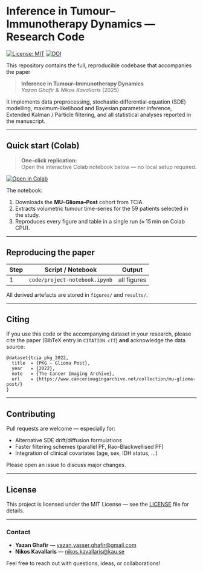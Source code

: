 # Inference in Tumour–Immunotherapy Dynamics — Research Code

[![License: MIT](https://img.shields.io/badge/License-MIT-green.svg)](LICENSE)
[![DOI](https://zenodo.org/badge/DOI/10.5281/zenodo.XXXXXXX.svg)](https://doi.org/10.5281/zenodo.XXXXXXX)

This repository contains the full, reproducible codebase that accompanies the
paper

> **Inference in Tumour–Immunotherapy Dynamics**  
> *Yazan Ghafir & Nikos Kavallaris* (2025)

It implements data preprocessing, stochastic‐differential‐equation (SDE)
modelling, maximum‐likelihood and Bayesian parameter inference, Extended
Kalman / Particle filtering, and all statistical analyses reported in the
manuscript.

---

## Quick start (Colab)

> **One-click replication:**  
> Open the interactive Colab notebook below — no local setup required.

[![Open in Colab](https://colab.research.google.com/assets/colab-badge.svg)](https://drive.google.com/file/d/1A0m5bNgqdj6tUyX3XLM_R93lVuTB0xK9/view?usp=sharing)

The notebook:

1.  Downloads the **MU–Glioma–Post** cohort from TCIA.  
2.  Extracts volumetric tumour time-series for the 59 patients selected in the
    study.
3.  Reproduces every figure and table in a single run (≈ 15 min on Colab
    CPU).

---

## Reproducing the paper

| Step | Script / Notebook                         | Output                                |
|------|-------------------------------------------|---------------------------------------|
| 1    | `code/project-notebook.ipynb`             | all figures         |


All derived artefacts are stored in `figures/` and `results/`.

---

## Citing

If you use this code or the accompanying dataset in your research, please cite
the paper (BibTeX entry in `CITATION.cff`) **and** acknowledge the data source:

```
@dataset{tcia_pkg_2022,
  title  = {PKG – Glioma Post},
  year   = {2022},
  note   = {The Cancer Imaging Archive},
  url    = {https://www.cancerimagingarchive.net/collection/mu-glioma-post/}
}
```

---

## Contributing

Pull requests are welcome — especially for:

* Alternative SDE drift/diffusion formulations  
* Faster filtering schemes (parallel PF, Rao–Blackwellised PF)  
* Integration of clinical covariates (age, sex, IDH status, …)

Please open an issue to discuss major changes.

---

## License

This project is licensed under the MIT License — see the [LICENSE](LICENSE)
file for details.

---

### Contact

* **Yazan Ghafir** — <yazan.yasser.ghafir@gmail.com>  
* **Nikos Kavallaris** — <nikos.kavallaris@kau.se>

Feel free to reach out with questions, ideas, or collaborations!
